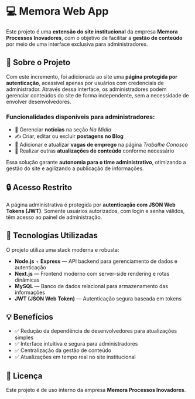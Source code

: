 # 💻 Memora Web App

Este projeto é uma **extensão do site institucional** da empresa **Memora Processos Inovadores**, com o objetivo de facilitar a **gestão de conteúdo** por meio de uma interface exclusiva para administradores.

## 🧩 Sobre o Projeto

Com este incremento, foi adicionada ao site uma **página protegida por autenticação**, acessível apenas por usuários com credenciais de administrador. Através dessa interface, os administradores podem gerenciar conteúdos do site de forma independente, sem a necessidade de envolver desenvolvedores.

### Funcionalidades disponíveis para administradores:

- 📢 Gerenciar **notícias** na seção _Na Mídia_
- ✍️ Criar, editar ou excluir **postagens no Blog**
- 💼 Adicionar e atualizar **vagas de emprego** na página _Trabalhe Conosco_
- 📄 Realizar outras **atualizações de conteúdo** conforme necessário

Essa solução garante **autonomia para o time administrativo**, otimizando a gestão do site e agilizando a publicação de informações.

## 🔒 Acesso Restrito

A página administrativa é protegida por **autenticação com JSON Web Tokens (JWT)**. Somente usuários autorizados, com login e senha válidos, têm acesso ao painel de administração.

## 🚀 Tecnologias Utilizadas

O projeto utiliza uma stack moderna e robusta:

- **Node.js** + **Express** — API backend para gerenciamento de dados e autenticação
- **Next.js** — Frontend moderno com server-side rendering e rotas dinâmicas
- **MySQL** — Banco de dados relacional para armazenamento das informações
- **JWT (JSON Web Token)** — Autenticação segura baseada em tokens


## 💡 Benefícios

- ✅ Redução da dependência de desenvolvedores para atualizações simples
- ✅ Interface intuitiva e segura para administradores
- ✅ Centralização da gestão de conteúdo
- ✅ Atualizações em tempo real no site institucional

## 📄 Licença

Este projeto é de uso interno da empresa **Memora Processos Inovadores**.
